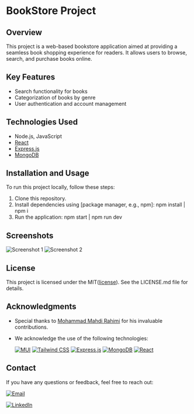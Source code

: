# BookStore Project

## Overview
This project is a web-based bookstore application aimed at providing a seamless book shopping experience for readers. It allows users to browse, search, and purchase books online.

## Key Features
- Search functionality for books
- Categorization of books by genre
- User authentication and account management

## Technologies Used
- Node.js, JavaScript
- [React](https://react.dev/)
- [Express.js](https://expressjs.com/)
- [MongoDB](https://www.mongodb.com/)

## Installation and Usage
To run this project locally, follow these steps:
1. Clone this repository.
2. Install dependencies using [package manager, e.g., npm]:
   npm install | npm i
4. Run the application:
   npm start | npm run dev

   
## Screenshots
![Screenshot 1](link_to_screenshot_1)
![Screenshot 2](link_to_screenshot_2)

## License
This project is licensed under the MIT([license](https://opensource.org/license/mit/)). See the LICENSE.md file for details.

## Acknowledgments
- Special thanks to [Mohammad Mahdi Rahimi](https://github.com/mohammad-mahdi-rahimi) for his invaluable contributions.
- We acknowledge the use of the following technologies:

  [![MUI](https://img.shields.io/badge/Mui-Link-blue?style=flat-square&logo=mui)](https://tailwindcss.com/)
  [![Tailwind CSS](https://img.shields.io/badge/Tailwind%20CSS-Link-blue?style=flat-square&logo=tailwind-css)](https://tailwindcss.com/)
  [![Express.js](https://img.shields.io/badge/Express.js-Link-blue?style=flat-square&logo=express)](https://expressjs.com/)
  [![MongoDB](https://img.shields.io/badge/MongoDB-Link-blue?style=flat-square&logo=mongodb)](https://www.mongodb.com/)
   [![React](https://img.shields.io/badge/React-Link-blue?style=flat-square&logo=react)](https://www.React.dev/)
  
## Contact
If you have any questions or feedback, feel free to reach out:

[![Email](https://img.shields.io/badge/Gmail-draxsis.1995@gmail.com-red?style=flat-square&logo=gmail)](mailto:draxsis.1995@gmail.com)

[![LinkedIn](https://img.shields.io/badge/LinkedIn-Mostafa%20Koolabadi-blue?style=flat-square&logo=linkedin)](https://www.linkedin.com/in/mostafa-koolabadi)
